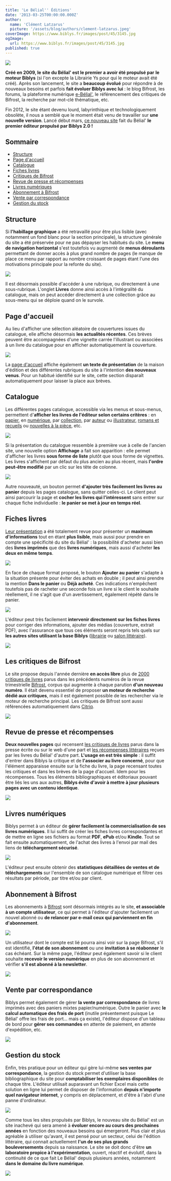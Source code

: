 ```yaml
---
title: 'Le Bélial'' Éditions'
date: '2013-03-25T00:00:00.000Z'
author:
  name: 'Clément Latzarus'
  picture: '/assets/blog/authors/clement-latzarus.jpeg'
coverImage: https://www.biblys.fr/images/post/45/3145.jpg
ogImage:
  url: https://www.biblys.fr/images/post/45/3145.jpg
published: true
---
```


 ![](http://www.biblys.fr/biblys/media/blog/belial-00.jpg)

 **Créé en 2009, le site du Bélial&#039; est le premier a avoir été propulsé par** **le moteur Biblys** (si l&#039;on excepte la Librairie Ys pour qui le moteur avait été créé). Après son lancement, le site a **beaucoup évolué** pour répondre à de nouveaux besoins et parfois **fait évoluer Biblys avec lui** : le blog Bifrost, les forums, la plateforme numérique [e-Bélial&#039;](http://e.belial.fr/), le référencement des critiques de Bifrost, la recherche par mot-clé thématique, etc.

 Fin 2012, le site étant devenu lourd, labyrinthique et technologiquement obsolète, il nous a semblé que le moment était venu de travailler sur **une nouvelle version**. Lancé début mars, [ce nouveau site](http://www.belial.fr/) fait du Bélial&#039; **le premier éditeur propulsé par Biblys 2.0 !**

 Sommaire
---------

- [Structure](#structure)
- [Page d&#039;accueil](#accueil)
- [Catalogue](#catalogue)
- [Fiches livres](#fiche)
- [Critiques de Bifrost](#critiques)
- [Revue de presse et récompenses](#presse)
- [Livres numériques](#stats)
- [Abonnement à Bifrost](#bifrost)
- [Vente par correspondance](#vpc)
- [Gestion du stock](#stock)
 
 Structure
----------

 Si **l&#039;habillage graphique** a été retravaillé pour être plus lisible (avec notamment un fond blanc pour la section principale), la structure générale du site a été préservée pour ne pas dépayser les habitués du site. Le **menu de navigation horizontal** s&#039;est toutefois vu augmenté de **menus déroulants** permettant de donner accès à plus grand nombre de pages (le manque de place ce menu par rapport au nombre croissant de pages étant l&#039;une des motivations principale pour la refonte du site).

 ![](http://www.biblys.fr/biblys/media/blog/belial-01.jpg)

 Il est désormais possible d&#039;accéder à une rubrique, ou directement à une sous-rubrique. L&#039;onglet **Livres** donne ainsi accès à l&#039;intégralité du catalogue, mais on peut accéder directement à une collection grâce au sous-menu qui se déploie quand on le survole.

 Page d&#039;accueil
---------------

 Au lieu d&#039;afficher une sélection aléatoire de couvertures issues du catalogue, elle affiche désormais **les actualités récentes**. Ces brèves peuvent être accompagnées d&#039;une vignette carrée l&#039;illustrant ou associées à un livre du catalogue pour en afficher automatiquement la couverture.

 ![](http://www.biblys.fr/biblys/media/blog/belial-02.jpg)

 La [page d&#039;accueil](http://www.belial.fr/) affiche également **un texte de présentation** de la maison d&#039;édition et des différentes rubriques du site à l&#039;intention **des nouveaux venus**. Pour un habitué identifié sur le site, cette section disparaît automatiquement pour laisser la place aux brèves.

 Catalogue
----------

 Les différentes pages catalogue, accessible via les menus et sous-menus, permettent d&#039;**afficher les livres de l&#039;éditeur selon certains critères** : en [papier](http://www.belial.fr/pages/papier), en [numérique](http://www.belial.fr/pages/numerique), par [collection](http://www.belial.fr/collection/kvasar), par [auteur](http://www.belial.fr/lucius-shepard/) ou [illustrateur](http://www.belial.fr/manchu/), [romans et recueils](http://www.belial.fr/collection/e-belial) ou [nouvelles à la pièce](http://www.belial.fr/collection/e-belial-nouvelles), etc.

 ![](http://www.biblys.fr/biblys/media/blog/belial-03.jpg)

 Si la présentation du catalogue ressemble à première vue à celle de l&#039;ancien site, une nouvelle option **Affichage** a fait son apparition : elle permet d&#039;afficher les livres **sous forme de liste** plutôt que sous forme de vignettes. Les livres s&#039;affichent par défaut du plus ancien au plus récent, mais **l&#039;ordre peut-être modifié** par un clic sur les tête de colonne.

 ![](http://www.biblys.fr/biblys/media/blog/belial-04.jpg)

 Autre nouveauté, un bouton permet **d&#039;ajouter très facilement les livres au panier** depuis les pages catalogue, sans quitter celles-ci. Le client peut ainsi parcourir la page et **cocher les livres qui l&#039;intéressent** sans entrer sur chaque fiche individuelle : **le panier se met à jour en temps réel**.

 Fiches livres
--------------

 [Leur présentation](http://www.belial.fr/stephen-baxter/accretion) a été totalement revue pour présenter un **maximum d&#039;informations** tout en étant **plus lisible**, mais aussi pour prendre en compte une spécificité du site du Bélial&#039; : la possibilité d&#039;acheter aussi bien des **livres imprimés** que des **livres numériques**, mais aussi d&#039;acheter **les deux en même temps**.

 ![](http://www.biblys.fr/biblys/media/blog/belial-05.jpg)

 En face de chaque format proposé, le bouton **Ajouter au** **panier** s&#039;adapte à la situation présente pour éviter des achats en double ; il peut ainsi prendre la mention **Dans le panier** ou **Déjà acheté**. Ces indications n&#039;empêchent toutefois pas de racheter une seconde fois un livre si le client le souhaite réellement, il ne s&#039;agit que d&#039;un avertissement, également répété dans le panier.

 ![](http://www.biblys.fr/biblys/media/blog/belial-06.jpg)

 L&#039;éditeur peut très facilement **intervenir directement sur les fiches livres** pour corriger des informations, ajouter des médias (couverture, extrait PDF), avec l&#039;assurance que tous ces éléments seront repris tels quels sur **les autres sites utilisant la base Biblys** ([librairie](http://www.scylla.fr/lucius-shepard/le-dragon-griaule) ou [salon littéraire](http://www.imaginales.fr/lucius-shepard/le-dragon-griaule)).

 ![](http://www.biblys.fr/biblys/media/blog/belial-07.jpg)

 Les critiques de Bifrost
-------------------------

 Le site propose depuis l&#039;année dernière **en accès libre** plus de [2000 critiques de livres](http://www.belial.fr/pages/critiques) parus dans les précédents numéros de la revue trimestrielle [Bifrost](http://www.belial.fr/pages/bifrost), corpus qui augmente à chaque parution **d&#039;un nouveau numéro**. Il était devenu essentiel de proposer **un moteur de recherche dédié aux critiques**, mais il est également possible de les rechercher via le moteur de recherche principal. Les critiques de Bifrost sont aussi référencées automatiquement dans [Citriq](http://citriq.net/).

 ![](http://www.biblys.fr/biblys/media/blog/belial-08.jpg)

 Revue de presse et récompenses
-------------------------------

 **Deux nouvelles pages** qui recensent [les critiques de livres](http://www.belial.fr/pages/revue-de-presse) parus dans la presse écrite ou sur le web d&#039;une part et [les récompenses littéraires](http://www.belial.fr/pages/recompenses) reçues par les livres du Bélial&#039; d&#039;autre part. **L&#039;usage en est très simple** : il suffit d&#039;entrer dans Biblys la critique et de **l&#039;associer au livre concerné**, pour que l&#039;élément apparaisse ensuite sur la fiche du livre, la page recensant toutes les critiques et dans les brèves de la page d&#039;accueil. Idem pour les récompenses. Tous les éléments bibliographiques et éditoriaux pouvant être liés les uns aux autres, **Biblys évite d&#039;avoir à mettre à jour plusieurs pages avec un contenu identique**.

 ![](http://www.biblys.fr/biblys/media/blog/belial-09.jpg)

 Livres numériques
------------------

 Biblys permet à un éditeur de **gérer facilement la commercialisation de ses livres numériques**. Il lui suffit de créer les fiches livres correspondantes et de mettre en ligne ses fichiers au format **PDF**, **ePub** et/ou **Kindle**. Tout se fait ensuite automatiquement, de l&#039;achat des livres à l&#039;envoi par mail des liens de **téléchargement sécurisé**.

 ![](http://www.biblys.fr/biblys/media/blog/belial-10.jpg)

 L&#039;éditeur peut ensuite obtenir des **statistiques détaillées de ventes et de téléchargements** sur l&#039;ensemble de son catalogue numérique et filtrer ces résultats par période, par titre et/ou par client.

 Abonnement à Bifrost
---------------------

 Les abonnements à [Bifrost](http://www.belial.fr/pages/bifrost) sont désormais intégrés au le site, **et associable à un compte utilisateur**, ce qui permet à l&#039;éditeur d&#039;ajouter facilement un nouvel abonné ou **de relancer par e-mail ceux qui parviennent en fin d&#039;abonnement**.

 ![](http://www.biblys.fr/biblys/media/blog/belial-11.jpg)

 Un utilisateur dont le compte est lié pourra ainsi voir sur la page Bifrost, s&#039;il est identifié, **l&#039;état de son abonnement** ou une **invitation à se réabonner** le cas échéant. Sur la même page, l&#039;éditeur peut également savoir si le client souhaite **recevoir le version numérique** en plus de son abonnement et vérifier **s&#039;il est abonné à la newsletter**.

 ![](http://www.biblys.fr/biblys/media/blog/belial-12.jpg)

 Vente par correspondance
-------------------------

 Biblys permet également de gérer **la vente par correspondance** de livres imprimés avec des paniers mixtes papier/numérique. Outre le panier avec **le calcul automatique des frais de port** (inutile présentement puisque Le Bélial&#039; offre les frais de port... mais ça existe), l&#039;éditeur dispose d&#039;un tableau de bord pour **gérer ses commandes** en attente de paiement, en attente d&#039;expédition, etc.

 ![](http://www.biblys.fr/biblys/media/blog/belial-13.jpg)

 Gestion du stock
-----------------

 Enfin, très pratique pour un éditeur qui gère lui-même **ses ventes par correspondance**, la gestion du stock permet d&#039;utiliser la base bibliographique du site pour **comptabiliser les exemplaires disponibles** de chaque titre. L&#039;éditeur utilisait auparavant un fichier Excel mais cette solution en ligne lui permet de disposer de l&#039;information **depuis n&#039;importe quel navigateur internet**, y compris en déplacement, et d&#039;être à l&#039;abri d&#039;une panne d&#039;ordinateur.

 ![](http://www.biblys.fr/biblys/media/blog/belial-14.jpg)

 Comme tous les sites propulsés par Biblys, le nouveau site du Bélial&#039; est un site inachevé qui sera amené à **évoluer encore au cours des prochaines années** en fonction des nouveaux besoins qui émergeront. Plus clair et plus agréable à utiliser qu&#039;avant, il est pensé pour un secteur, celui de l&#039;édition littéraire, qui connait actuellement **l&#039;un de ses plus grands bouleversements** depuis sa naissance. Le site se doit donc d&#039;être **un laboratoire propice à l&#039;expérimentation**, ouvert, réactif et évolutif, dans la continuité de ce que fait Le Bélial&#039; depuis plusieurs années, notamment **dans le domaine du livre numérique**.

 ![](http://www.biblys.fr/biblys/media/blog/belial-15.jpg)
